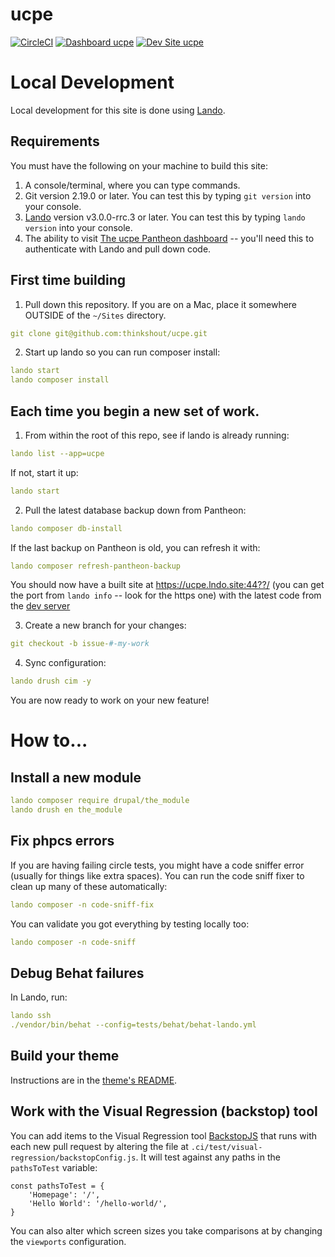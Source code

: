 # ucpe

[![CircleCI](https://circleci.com/gh/thinkshout/ucpe.svg?style=shield)](https://circleci.com/gh/thinkshout/ucpe)
[![Dashboard ucpe](https://img.shields.io/badge/dashboard-ucpe-yellow.svg)](https://dashboard.pantheon.io/sites/d3f50927-9ebf-4479-8d38-a06824918c15#dev/code)
[![Dev Site ucpe](https://img.shields.io/badge/site-ucpe-blue.svg)](http://dev-ucpe.pantheonsite.io/)

# Local Development

Local development for this site is done using [Lando](https://docs.lando.dev/config/pantheon.html).

## Requirements

You must have the following on your machine to build this site:

1. A console/terminal, where you can type commands. 
2. Git version 2.19.0 or later. You can test this by typing `git version` into your console.
3. [Lando](https://docs.lando.dev/basics/installation.html) version v3.0.0-rrc.3 or later. You can test this by typing `lando version` into your console.
4. The ability to visit [The ucpe Pantheon dashboard](https://dashboard.pantheon.io/sites/d3f50927-9ebf-4479-8d38-a06824918c15#dev/code) -- you'll need this to authenticate with Lando and pull down code.

## First time building

1. Pull down this repository. If you are on a Mac, place it somewhere OUTSIDE of the `~/Sites` directory.

```yaml
git clone git@github.com:thinkshout/ucpe.git
```

2. Start up lando so you can run composer install:

```yaml
lando start
lando composer install
```

## Each time you begin a new set of work.

1. From within the root of this repo, see if lando is already running:
```yaml
lando list --app=ucpe
```

If not, start it up:
```yaml
lando start
```

2. Pull the latest database backup down from Pantheon:

```yaml
lando composer db-install
```

If the last backup on Pantheon is old, you can refresh it with:
```yaml
lando composer refresh-pantheon-backup
```

You should now have a built site at https://ucpe.lndo.site:44??/ (you can get the port from `lando info` -- look for the https one) with the latest code from the [dev server](http://dev-ucpe.pantheonsite.io/)

3. Create a new branch for your changes:

```yaml
git checkout -b issue-#-my-work
```

4. Sync configuration:

```yaml
lando drush cim -y
```

You are now ready to work on your new feature!

# How to...

## Install a new module

```yaml
lando composer require drupal/the_module
lando drush en the_module
```

## Fix phpcs errors

If you are having failing circle tests, you might have a code sniffer error (usually for things like extra spaces). You
can run the code sniff fixer to clean up many of these automatically:

```yaml
lando composer -n code-sniff-fix
```

You can validate you got everything by testing locally too:

```yaml
lando composer -n code-sniff
```

## Debug Behat failures

In Lando, run:

```yaml
lando ssh
./vendor/bin/behat --config=tests/behat/behat-lando.yml
```

## Build your theme

Instructions are in the [theme's README](https://github.com/thinkshout/ucpe/tree/master/web/themes/custom/ucpe_theme/README.md).

## Work with the Visual Regression (backstop) tool

You can add items to the Visual Regression tool [BackstopJS](https://github.com/garris/BackstopJS#backstopjs) that runs with each new pull request by altering the file at `.ci/test/visual-regression/backstopConfig.js`. It will test against any paths in the `pathsToTest` variable:

```
const pathsToTest = {
    'Homepage': '/',
    'Hello World': '/hello-world/',
}
```

You can also alter which screen sizes you take comparisons at by changing the `viewports` configuration.
